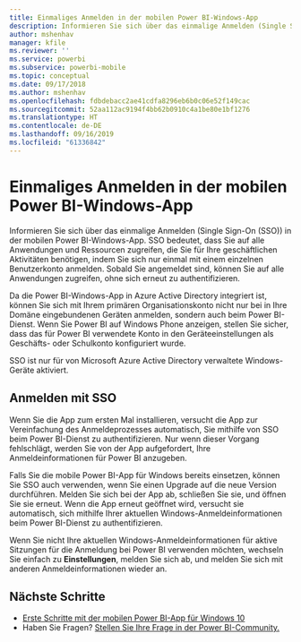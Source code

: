 ```yaml
---
title: Einmaliges Anmelden in der mobilen Power BI-Windows-App
description: Informieren Sie sich über das einmalige Anmelden (Single Sign-On (SSO)) in der mobilen Power BI-Windows-App. SSO bedeutet, dass Sie auf alle Anwendungen und Ressourcen zugreifen, die Sie für Ihre geschäftlichen Aktivitäten benötigen, indem Sie sich nur einmal mit einem einzelnen Benutzerkonto anmelden.
author: mshenhav
manager: kfile
ms.reviewer: ''
ms.service: powerbi
ms.subservice: powerbi-mobile
ms.topic: conceptual
ms.date: 09/17/2018
ms.author: mshenhav
ms.openlocfilehash: fdbdebacc2ae41cdfa8296eb6b0c06e52f149cac
ms.sourcegitcommit: 52aa112ac9194f4bb62b0910c4a1be80e1bf1276
ms.translationtype: HT
ms.contentlocale: de-DE
ms.lasthandoff: 09/16/2019
ms.locfileid: "61336842"
---
```

# <a name="single-sign-on-in-the-power-bi-mobile-windows-app"></a>Einmaliges Anmelden in der mobilen Power BI-Windows-App

Informieren Sie sich über das einmalige Anmelden (Single Sign-On (SSO)) in der mobilen Power BI-Windows-App. SSO bedeutet, dass Sie auf alle Anwendungen und Ressourcen zugreifen, die Sie für Ihre geschäftlichen Aktivitäten benötigen, indem Sie sich nur einmal mit einem einzelnen Benutzerkonto anmelden. Sobald Sie angemeldet sind, können Sie auf alle Anwendungen zugreifen, ohne sich erneut zu authentifizieren. 

Da die Power BI-Windows-App in Azure Active Directory integriert ist, können Sie sich mit Ihrem primären Organisationskonto nicht nur bei in Ihre Domäne eingebundenen Geräten anmelden, sondern auch beim Power BI-Dienst. Wenn Sie Power BI auf Windows Phone anzeigen, stellen Sie sicher, dass das für Power BI verwendete Konto in den Geräteeinstellungen als Geschäfts- oder Schulkonto konfiguriert wurde.  

SSO ist nur für von Microsoft Azure Active Directory verwaltete Windows-Geräte aktiviert. 

## <a name="sign-in-with-sso"></a>Anmelden mit SSO

Wenn Sie die App zum ersten Mal installieren, versucht die App zur Vereinfachung des Anmeldeprozesses automatisch, Sie mithilfe von SSO beim Power BI-Dienst zu authentifizieren. Nur wenn dieser Vorgang fehlschlägt, werden Sie von der App aufgefordert, Ihre Anmeldeinformationen für Power BI anzugeben.  

Falls Sie die mobile Power BI-App für Windows bereits einsetzen, können Sie SSO auch verwenden, wenn Sie einen Upgrade auf die neue Version durchführen. Melden Sie sich bei der App ab, schließen Sie sie, und öffnen Sie sie erneut. Wenn die App erneut geöffnet wird, versucht sie automatisch, sich mithilfe Ihrer aktuellen Windows-Anmeldeinformationen beim Power BI-Dienst zu authentifizieren. 

Wenn Sie nicht Ihre aktuellen Windows-Anmeldeinformationen für aktive Sitzungen für die Anmeldung bei Power BI verwenden möchten, wechseln Sie einfach zu **Einstellungen**, melden Sie sich ab, und melden Sie sich mit anderen Anmeldeinformationen wieder an. 
 
## <a name="next-steps"></a>Nächste Schritte

- [Erste Schritte mit der mobilen Power BI-App für Windows 10](mobile-windows-10-phone-app-get-started.md)
- Haben Sie Fragen? [Stellen Sie Ihre Frage in der Power BI-Community.](http://community.powerbi.com/)

